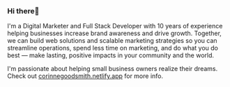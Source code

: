 <h3>Hi there👋 </h3>

I'm a Digital Marketer and Full Stack Developer with 10 years of experience helping businesses increase brand awareness and drive growth. Together, we can build web solutions and scalable marketing strategies so you can streamline operations, spend less time on marketing, and do what you do best — make lasting, positive impacts in your community and the world.

I'm passionate about helping small business owners realize their dreams. Check out [corinnegoodsmith.netlify.app](https://corinnegoodsmith.netlify.app/) for more info.
